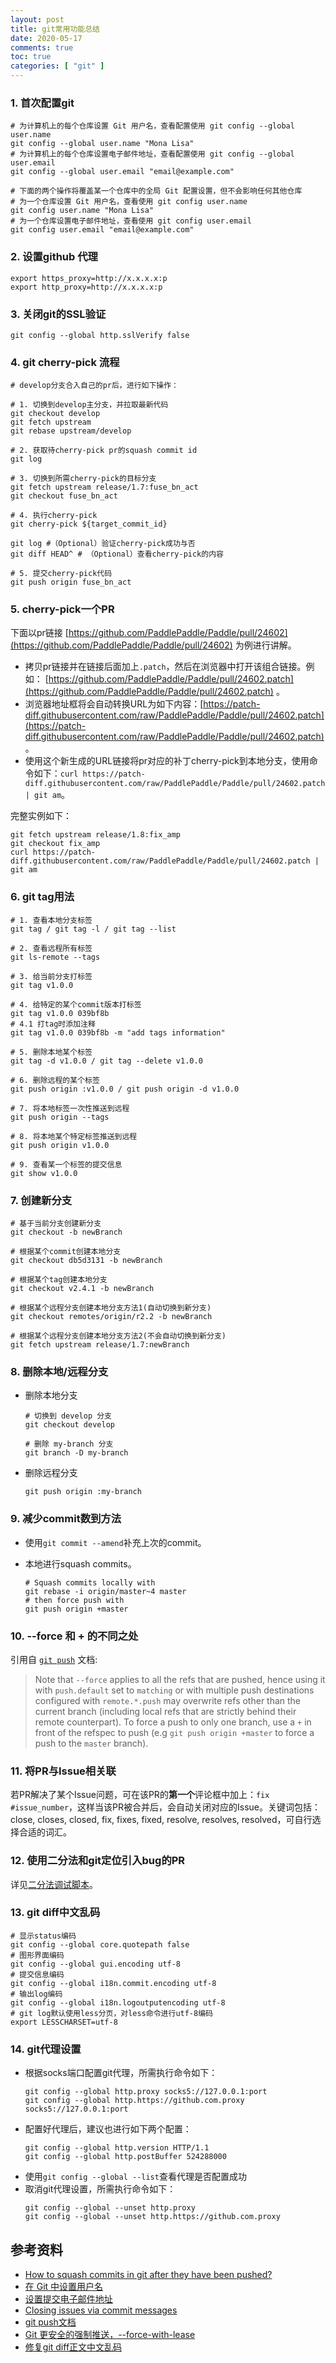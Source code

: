 ```yaml
---
layout: post
title: git常用功能总结
date: 2020-05-17
comments: true
toc: true
categories: [ "git" ]
---
```


### 1. 首次配置git

```shell
# 为计算机上的每个仓库设置 Git 用户名，查看配置使用 git config --global user.name
git config --global user.name "Mona Lisa"
# 为计算机上的每个仓库设置电子邮件地址，查看配置使用 git config --global user.email
git config --global user.email "email@example.com"

# 下面的两个操作将覆盖某一个仓库中的全局 Git 配置设置，但不会影响任何其他仓库
# 为一个仓库设置 Git 用户名，查看使用 git config user.name
git config user.name "Mona Lisa" 
# 为一个仓库设置电子邮件地址，查看使用 git config user.email
git config user.email "email@example.com" 

```

### 2. 设置github 代理

```shell
export https_proxy=http://x.x.x.x:p
export http_proxy=http://x.x.x.x:p
```

### 3. 关闭git的SSL验证

```shell
git config --global http.sslVerify false
```

### 4. git cherry-pick 流程

```shell
# develop分支合入自己的pr后，进行如下操作：

# 1. 切换到develop主分支，并拉取最新代码
git checkout develop
git fetch upstream
git rebase upstream/develop

# 2. 获取待cherry-pick pr的squash commit id
git log

# 3. 切换到所需cherry-pick的目标分支
git fetch upstream release/1.7:fuse_bn_act
git checkout fuse_bn_act

# 4. 执行cherry-pick
git cherry-pick ${target_commit_id}

git log #（Optional）验证cherry-pick成功与否
git diff HEAD^ # （Optional）查看cherry-pick的内容

# 5. 提交cherry-pick代码
git push origin fuse_bn_act
```

### 5. cherry-pick一个PR

下面以pr链接 [https://github.com/PaddlePaddle/Paddle/pull/24602](https://github.com/PaddlePaddle/Paddle/pull/24602) 为例进行讲解。

* 拷贝pr链接并在链接后面加上`.patch`，然后在浏览器中打开该组合链接。例如：  [https://github.com/PaddlePaddle/Paddle/pull/24602.patch](https://github.com/PaddlePaddle/Paddle/pull/24602.patch) 。
* 浏览器地址框将会自动转换URL为如下内容：[https://patch-diff.githubusercontent.com/raw/PaddlePaddle/Paddle/pull/24602.patch](https://patch-diff.githubusercontent.com/raw/PaddlePaddle/Paddle/pull/24602.patch) 。
* 使用这个新生成的URL链接将pr对应的补丁cherry-pick到本地分支，使用命令如下：`curl https://patch-diff.githubusercontent.com/raw/PaddlePaddle/Paddle/pull/24602.patch | git am`。

完整实例如下：

```shell
git fetch upstream release/1.8:fix_amp
git checkout fix_amp
curl https://patch-diff.githubusercontent.com/raw/PaddlePaddle/Paddle/pull/24602.patch | git am
```

### 6. git tag用法

```shell
# 1. 查看本地分支标签
git tag / git tag -l / git tag --list

# 2. 查看远程所有标签
git ls-remote --tags

# 3. 给当前分支打标签
git tag v1.0.0

# 4. 给特定的某个commit版本打标签
git tag v1.0.0 039bf8b
# 4.1 打tag时添加注释
git tag v1.0.0 039bf8b -m "add tags information"

# 5. 删除本地某个标签
git tag -d v1.0.0 / git tag --delete v1.0.0

# 6. 删除远程的某个标签
git push origin :v1.0.0 / git push origin -d v1.0.0

# 7. 将本地标签一次性推送到远程
git push origin --tags

# 8. 将本地某个特定标签推送到远程
git push origin v1.0.0

# 9. 查看某一个标签的提交信息
git show v1.0.0

```

### 7. 创建新分支

```shell
# 基于当前分支创建新分支
git checkout -b newBranch

# 根据某个commit创建本地分支
git checkout db5d3131 -b newBranch

# 根据某个tag创建本地分支
git checkout v2.4.1 -b newBranch

# 根据某个远程分支创建本地分支方法1(自动切换到新分支)
git checkout remotes/origin/r2.2 -b newBranch

# 根据某个远程分支创建本地分支方法2(不会自动切换到新分支)
git fetch upstream release/1.7:newBranch
```

### 8. 删除本地/远程分支

* 删除本地分支

  ```shell
  # 切换到 develop 分支
  git checkout develop
  
  # 删除 my-branch 分支
  git branch -D my-branch
  ```

* 删除远程分支

  ```shell
  git push origin :my-branch
  ```

### 9. 减少commit数到方法

* 使用`git commit --amend`补充上次的commit。

* 本地进行squash commits。

  ```shell
  # Squash commits locally with
  git rebase -i origin/master~4 master
  # then force push with
  git push origin +master
  ```

### 10. \-\-force 和 + 的不同之处

引用自 [`git push`](https://git-scm.com/docs/git-push#Documentation/git-push.txt---force) 文档:

> Note that `--force` applies to all the refs that are pushed, hence using it with `push.default` set to `matching` or with multiple push destinations configured with `remote.*.push` may overwrite refs other than the current branch (including local refs that are strictly behind their remote counterpart). To force a push to only one branch, use a `+` in front of the refspec to push (e.g `git push origin +master` to force a push to the `master` branch).

### 11. 将PR与Issue相关联

若PR解决了某个Issue问题，可在该PR的**第一个**评论框中加上：`fix #issue_number`，这样当该PR被合并后，会自动关闭对应的Issue。关键词包括：close, closes, closed, fix, fixes, fixed, resolve, resolves, resolved，可自行选择合适的词汇。

### 12. 使用二分法和git定位引入bug的PR

详见[二分法调试脚本](/assets/tools/binary_search_debug.py)。

### 13. git diff中文乱码
```shell
# 显示status编码
git config --global core.quotepath false
# 图形界面编码
git config --global gui.encoding utf-8
# 提交信息编码
git config --global i18n.commit.encoding utf-8
# 输出log编码
git config --global i18n.logoutputencoding utf-8
# git log默认使用less分页，对less命令进行utf-8编码
export LESSCHARSET=utf-8
```

### 14. git代理设置
* 根据socks端口配置git代理，所需执行命令如下：
  ```shell
  git config --global http.proxy socks5://127.0.0.1:port
  git config --global http.https://github.com.proxy socks5://127.0.0.1:port
  ```
* 配置好代理后，建议也进行如下两个配置：
  ```shell
  git config --global http.version HTTP/1.1
  git config --global http.postBuffer 524288000
  ```
* 使用`git config --global --list`查看代理是否配置成功
* 取消git代理设置，所需执行命令如下：
  ```shell
  git config --global --unset http.proxy
  git config --global --unset http.https://github.com.proxy
  ```

## 参考资料

* [How to squash commits in git after they have been pushed?](https://stackoverflow.com/questions/5667884/how-to-squash-commits-in-git-after-they-have-been-pushed)
* [在 Git 中设置用户名](https://help.github.com/cn/github/using-git/setting-your-username-in-git)
* [设置提交电子邮件地址](https://help.github.com/cn/github/setting-up-and-managing-your-github-user-account/setting-your-commit-email-address)
* [Closing issues via commit messages](https://help.github.com/articles/closing-issues-via-commit-messages)
* [git push文档](https://git-scm.com/docs/git-push#Documentation/git-push.txt---force)
* [Git 更安全的强制推送，--force-with-lease](https://blog.csdn.net/WPwalter/article/details/80371264)
* [修复git diff正文中文乱码](https://www.jianshu.com/p/fc8162ed1e3d)
